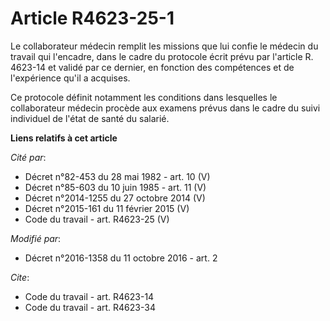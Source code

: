 # Article R4623-25-1

Le collaborateur médecin remplit les missions que lui confie le médecin du travail qui l'encadre, dans le cadre du protocole
écrit prévu par l'article R. 4623-14 et validé par ce dernier, en fonction des compétences et de l'expérience qu'il a
acquises. 

Ce protocole définit notamment les conditions dans lesquelles le collaborateur médecin procède aux examens prévus dans le
cadre du suivi individuel de l'état de santé du salarié.

**Liens relatifs à cet article**

_Cité par_:

  - Décret n°82-453 du 28 mai 1982 - art. 10 (V)
  - Décret n°85-603 du 10 juin 1985 - art. 11 (V)
  - Décret n°2014-1255 du 27 octobre 2014 (V)
  - Décret n°2015-161 du 11 février 2015 (V)
  - Code du travail - art. R4623-25 (V)

_Modifié par_:

  - Décret n°2016-1358 du 11 octobre 2016 - art. 2

_Cite_:

  - Code du travail - art. R4623-14
  - Code du travail - art. R4623-34
